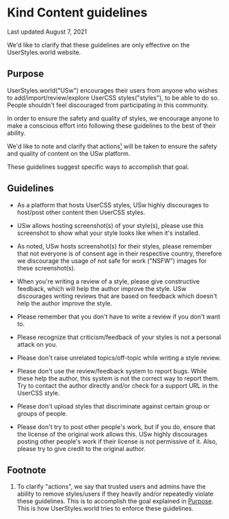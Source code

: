 # Kind Content guidelines

Last updated August 7, 2021

We'd like to clarify that these guidelines are only effective on the
UserStyles.world website.


## Purpose

UserStyles.world("USw") encourages their users from anyone who wishes to
add/import/review/explore UserCSS styles("styles"), to be able to do so.
People shouldn't feel discouraged from participating in this community.

In order to ensure the safety and quality of styles, we encourage anyone
to make a conscious effort into following these guidelines
to the best of their ability.

We'd like to note and clarify that actions[¹](#footnote) will be taken
to ensure the safety and quality of content on the USw platform.

These guidelines suggest specific ways to accomplish that goal.


## Guidelines

- As a platform that hosts UserCSS styles, USw highly discourages to host/post
  other content then UserCSS styles.

- USw allows hosting screenshot(s) of your style(s), please use this screenshot
  to show what your style looks like when it's installed.

- As noted, USw hosts screenshot(s) for their styles, please remember that not
  everyone is of consent age in their respective country, therefore we
  discourage the usage of not safe for work ("NSFW") images for these
  screenshot(s).

- When you're writing a review of a style, please give constructive feedback,
  which will help the author improve the style. USw discourages writing reviews
  that are based on feedback which doesn't help the author improve the style.
    
- Please remember that you don't have to write a review if you don't want to.

- Please recognize that criticism/feedback of your styles is not a personal
  attack on you.

- Please don't raise unrelated topics/off-topic while writing a style review.

- Please don't use the review/feedback system to report bugs. While these help
  the author, this system is not the correct way to report them. Try to contact
  the author directly and/or check for a support URL in the UserCSS style.

- Please don't upload styles that discriminate against certain group or groups
  of people.

- Please don't try to post other people's work, but if you do, ensure that the
  license of the original work allows this. USw highly discourages posting other
  people's work if their license is not permissive of it. Also, please try to
  give credit to the original author.


## Footnote

1. To clarify "actions", we say that trusted users and admins have the ability
   to remove styles/users if they heavily and/or repeatedly violate these
   guidelines. This is to accomplish the goal explained in [Purpose](#purpose).
   This is how UserStyles.world tries to enforce these guidelines.
